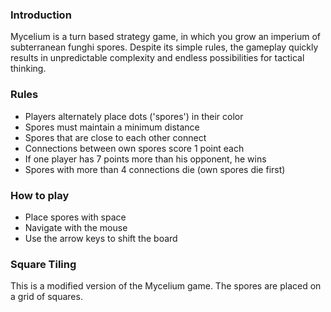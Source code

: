 ### Introduction
Mycelium is a turn based strategy game, in which you grow an imperium of subterranean funghi spores.
Despite its simple rules, the gameplay quickly results in unpredictable complexity and endless possibilities for tactical thinking.


### Rules
- Players alternately place dots ('spores') in their color
- Spores must maintain a minimum distance
- Spores that are close to each other connect
- Connections between own spores score 1 point each
- If one player has 7 points more than his opponent, he wins
- Spores with more than 4 connections die (own spores die first)


### How to play
- Place spores with space
- Navigate with the mouse
- Use the arrow keys to shift the board


### Square Tiling
This is a modified version of the Mycelium game. The spores are placed on a grid of squares.